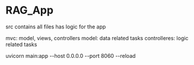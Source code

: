 # RAG_App

 src contains all files has logic for the app  

mvc: model, views, controllers
model: data related tasks
controlleres: logic related tasks

uvicorn main:app --host 0.0.0.0 --port 8060 --reload

